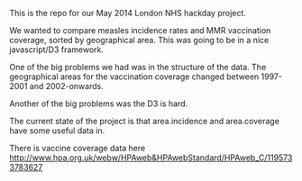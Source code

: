 This is the repo for our May 2014 London NHS hackday project.

We wanted to compare measles incidence rates and MMR vaccination coverage, sorted by geographical area. This was going to be in a nice javascript/D3 framework.

One of the big problems we had was in the structure of the data. The geographical areas for the vaccination coverage changed between 1997-2001 and 2002-onwards. 

Another of the big problems was the D3 is hard.

The current state of the project is that area.incidence and area.coverage have some useful data in.

There is vaccine coverage data here http://www.hpa.org.uk/webw/HPAweb&HPAwebStandard/HPAweb_C/1195733783627
